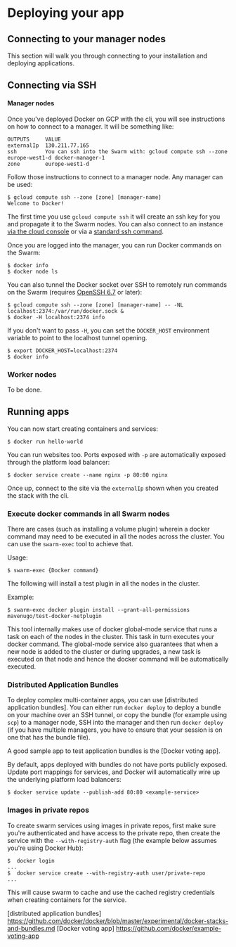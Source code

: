 <!--[metadata]>
+++
title = "Deploying Apps on GCP"
description = "Deploying Apps on GCP"
keywords = ["iaas, gcp"]
[menu.main]
name="Deploying Apps"
identifier="docs-apps"
weight="3"
+++
<![end-metadata]-->

# Deploying your app

## Connecting to your manager nodes

This section will walk you through connecting to your installation and deploying
applications.

## Connecting via SSH

#### Manager nodes

Once you've deployed Docker on GCP with the cli, you will see instructions on
how to connect to a manager. It will be something like:

```
OUTPUTS     VALUE
externalIp  130.211.77.165
ssh         You can ssh into the Swarm with: gcloud compute ssh --zone europe-west1-d docker-manager-1
zone        europe-west1-d
```

Follow those instructions to connect to a manager node. Any manager can be used:

    $ gcloud compute ssh --zone [zone] [manager-name]
    Welcome to Docker!

The first time you use `gcloud compute ssh` it will create an ssh key for you
and propagate it to the Swarm nodes. You can also connect to an instance [via
the cloud console] or via a [standard ssh command].

Once you are logged into the manager, you can run Docker commands on the Swarm:

    $ docker info
    $ docker node ls

You can also tunnel the Docker socket over SSH to remotely run commands on the
Swarm (requires [OpenSSH 6.7](https://lwn.net/Articles/609321/) or later):

    $ gcloud compute ssh --zone [zone] [manager-name] -- -NL localhost:2374:/var/run/docker.sock &
    $ docker -H localhost:2374 info

If you don't want to pass `-H`, you can set the `DOCKER_HOST` environment
variable to point to the localhost tunnel opening.

    $ export DOCKER_HOST=localhost:2374
    $ docker info

### Worker nodes

To be done.

## Running apps

You can now start creating containers and services:

    $ docker run hello-world

You can run websites too. Ports exposed with `-p` are automatically exposed
through the platform load balancer:

    $ docker service create --name nginx -p 80:80 nginx

Once up, connect to the site via the `externalIp` shown when you created the
stack with the cli.

### Execute docker commands in all Swarm nodes

There are cases (such as installing a volume plugin) wherein a docker command
may need to be executed in all the nodes across the cluster. You can use the
`swarm-exec` tool to achieve that.

Usage:

    $ swarm-exec {Docker command}

The following will install a test plugin in all the nodes in the cluster.

Example:

    $ swarm-exec docker plugin install --grant-all-permissions mavenugo/test-docker-netplugin

This tool internally makes use of docker global-mode service that runs a task on
each of the nodes in the cluster. This task in turn executes your docker
command. The global-mode service also guarantees that when a new node is added
to the cluster or during upgrades, a new task is executed on that node and hence
the docker command will be automatically executed.

### Distributed Application Bundles

To deploy complex multi-container apps, you can use
[distributed application bundles]. You can either run `docker deploy` to deploy
a bundle on your machine over an SSH tunnel, or copy the bundle (for example
using `scp`) to a manager node, SSH into the manager and then run
`docker deploy` (if you have multiple managers, you have to ensure that your
  session is on one that has the bundle file).

A good sample app to test application bundles is the [Docker voting app].

By default, apps deployed with bundles do not have ports publicly exposed.
Update port mappings for services, and Docker will automatically wire up the
underlying platform load balancers:

    $ docker service update --publish-add 80:80 <example-service>

### Images in private repos

To create swarm services using images in private repos, first make sure you're
authenticated and have access to the private repo, then create the service with
the `--with-registry-auth` flag (the example below assumes you're using Docker
Hub):

    $  docker login
    ...
    $  docker service create --with-registry-auth user/private-repo
    ...

This will cause swarm to cache and use the cached registry credentials when
creating containers for the service.

 [via the cloud console]: https://cloud.google.com/compute/docs/instances/connecting-to-instance#sshinbrowser
 [standard ssh command]: https://cloud.google.com/compute/docs/instances/connecting-to-instance#standardssh
 [distributed application bundles] https://github.com/docker/docker/blob/master/experimental/docker-stacks-and-bundles.md
 [Docker voting app] https://github.com/docker/example-voting-app
